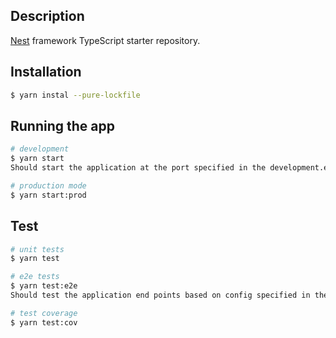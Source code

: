 ## Description

[Nest](https://github.com/nestjs/nest) framework TypeScript starter repository.

## Installation

```bash
$ yarn instal --pure-lockfile
```

## Running the app

```bash
# development
$ yarn start
Should start the application at the port specified in the development.env.

# production mode
$ yarn start:prod
```

## Test

```bash
# unit tests
$ yarn test

# e2e tests
$ yarn test:e2e
Should test the application end points based on config specified in the test.env.

# test coverage
$ yarn test:cov
```
